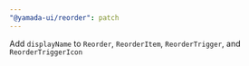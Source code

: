 ```yaml
---
"@yamada-ui/reorder": patch
---
```


Add `displayName` to `Reorder`, `ReorderItem`, `ReorderTrigger`, and `ReorderTriggerIcon`
